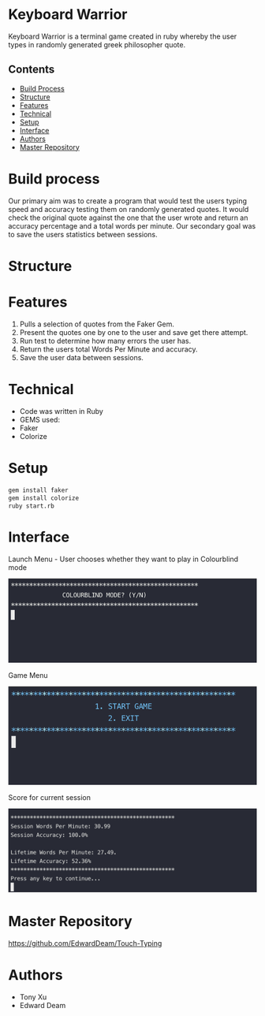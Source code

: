 # Keyboard Warrior 

Keyboard Warrior is a terminal game created in ruby whereby the user types in randomly generated greek philosopher quote.

## Contents
* [Build Process](#Build-Process)
* [Structure](#Structure)
* [Features](#Features)
* [Technical](#Technical)
* [Setup](#setup)
* [Interface](#Interface)
* [Authors](#Authors)
* [Master Repository](#Master-Repository)

# Build process
Our primary aim was to create a program that would test the users typing speed and accuracy testing them on  randomly generated quotes. It would check the original quote against the one that the user wrote and return an accuracy percentage and a total words per minute.
Our secondary goal was to save the users statistics between sessions.

# Structure

# Features
1. Pulls a selection of quotes from the Faker Gem.
2. Present the quotes one by one to the user and save get there attempt.
3. Run test to determine how many errors the user has.
4. Return the users total Words Per Minute and accuracy.
5. Save the user data between sessions.

# Technical
* Code was written in Ruby
* GEMS used:
* Faker
* Colorize

# Setup
```
gem install faker
gem install colorize
ruby start.rb
```

# Interface

Launch Menu - User chooses whether they want to play in Colourblind mode

![Colour](docs/Colourblind.png)


Game Menu

![Game](docs/StartGame.png)

Score for current session

![Result](docs/Results.png)

# Master Repository
https://github.com/EdwardDeam/Touch-Typing

# Authors
* Tony Xu
* Edward Deam
